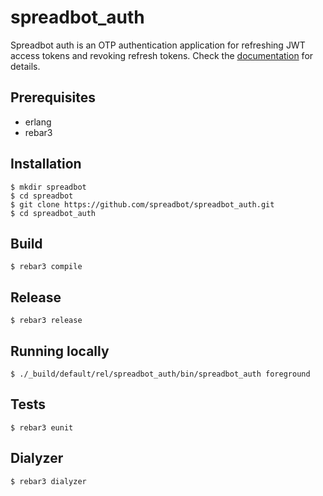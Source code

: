 spreadbot_auth
=====

Spreadbot auth is an OTP authentication application for refreshing JWT access tokens
and revoking refresh tokens.
Check the [documentation](http://docs.spreadbot.io) for details.

## Prerequisites

- erlang
- rebar3

## Installation

	$ mkdir spreadbot
	$ cd spreadbot
	$ git clone https://github.com/spreadbot/spreadbot_auth.git
	$ cd spreadbot_auth
	
## Build

    $ rebar3 compile
    
## Release

	$ rebar3 release

## Running locally

	$ ./_build/default/rel/spreadbot_auth/bin/spreadbot_auth foreground

## Tests

	$ rebar3 eunit

## Dialyzer

	$ rebar3 dialyzer